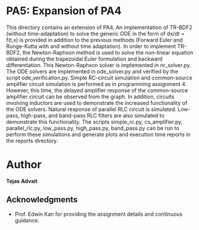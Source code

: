 # PA5: Expansion of PA4

This directory contains an extension of PA4. An implementation of TR-BDF2 (without time-adaptation) to solve the generic ODE in the form of dx/dt = f(t,x) is provided in addition to the previous methods (Forward Euler and Runge-Kutta with and without time adaptation). In order to implement TR-BDF2, the Newton-Raphson method is used to solve the non-linear equation obtained during the trapezoidal Euler formulation and backward differentiation. This Newton-Raphson solver is implemented in nr_solver.py. The ODE solvers are implemented in ode_solver.py and verified by the script ode_verification.py. Simple RC-circuit simulation and common-source amplifier circuit simulation is performed as in programming assignment 4. However, this time, the delayed amplifier response of the common-source amplifier circuit can be observed from the graph. In addition, circuits involving inductors are used to demonstrate the increased functionality of the ODE solvers. Natural response of parallel RLC circuit is simulated. Low-pass, high-pass, and band-pass RLC filters are also simulated to demonstrate this functionality. The scripts simple_rc.py, cs_amplifier.py, parallel_rlc.py, low_pass.py, high_pass.py, band_pass.py can be run to perform these simulations and generate plots and execution time reports in the reports directory.


# Author

**Tejas Advait**



## Acknowledgments

* Prof. Edwin Kan for providing the assignment details and continuous guidance.